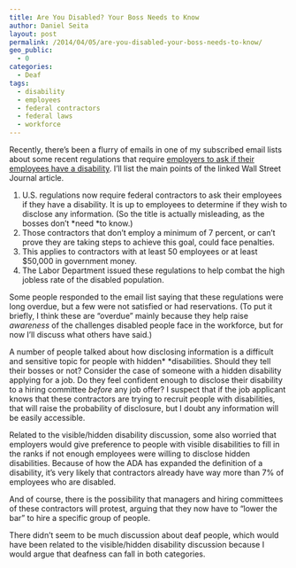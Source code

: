 ```yaml
---
title: Are You Disabled? Your Boss Needs to Know
author: Daniel Seita
layout: post
permalink: /2014/04/05/are-you-disabled-your-boss-needs-to-know/
geo_public:
  - 0
categories:
  - Deaf
tags:
  - disability
  - employees
  - federal contractors
  - federal laws
  - workforce
---
```

Recently, there&#8217;s been a flurry of emails in one of my subscribed email lists about some recent regulations that require [employers to ask if their employees have a disability][1]. I&#8217;ll list the main points of the linked Wall Street Journal article.

  1. U.S. regulations now require federal contractors to ask their employees if they have a disability. It is up to employees to determine if they wish to disclose any information. (So the title is actually misleading, as the bosses don&#8217;t *need *to know.)
  2. Those contractors that don&#8217;t employ a minimum of 7 percent, or can&#8217;t prove they are taking steps to achieve this goal, could face penalties.
  3. This applies to contractors with at least 50 employees or at least $50,000 in government money.
  4. The Labor Department issued these regulations to help combat the high jobless rate of the disabled population.

Some people responded to the email list saying that these regulations were long overdue, but a few were not satisfied or had reservations. (To put it briefly, I think these are &#8220;overdue&#8221; mainly because they help raise *awareness* of the challenges disabled people face in the workforce, but for now I&#8217;ll discuss what others have said.)

A number of people talked about how disclosing information is a difficult and sensitive topic for people with hidden* *disabilities. Should they tell their bosses or not? Consider the case of someone with a hidden disability applying for a job. Do they feel confident enough to disclose their disability to a hiring committee *before* any job offer? I suspect that if the job applicant knows that these contractors are trying to recruit people with disabilities, that will raise the probability of disclosure, but I doubt any information will be easily accessible.

Related to the visible/hidden disability discussion, some also worried that employers would give preference to people with visible disabilities to fill in the ranks if not enough employees were willing to disclose hidden disabilities. Because of how the ADA has expanded the definition of a disability, it&#8217;s very likely that contractors already have way more than 7% of employees who are disabled.

And of course, there is the possibility that managers and hiring committees of these contractors will protest, arguing that they now have to &#8220;lower the bar&#8221; to hire a specific group of people.

There didn&#8217;t seem to be much discussion about deaf people, which would have been related to the visible/hidden disability discussion because I would argue that deafness can fall in both categories.

 [1]: http://online.wsj.com/news/article_email/SB10001424052702303287804579447450295914372-lMyQjAxMTA0MDEwOTExNDkyWj